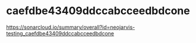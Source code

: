 # caefdbe43409ddccabcceedbdcone
https://sonarcloud.io/summary/overall?id=neojarvis-testing_caefdbe43409ddccabcceedbdcone
